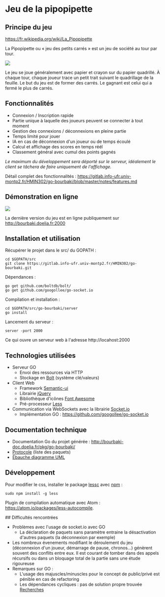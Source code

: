 # Jeu de la pipopipette

## Principe du jeu

https://fr.wikipedia.org/wiki/La_Pipopipette

La Pipopipette ou « jeu des petits carrés » est un jeu de société au tour par tour.

![](http://jeuxstrategieter.free.fr/jeu_pipopipette/ex1.jpg)

Le jeu se joue généralement avec papier et crayon sur du papier quadrillé. À chaque tour, chaque joueur trace un petit trait suivant le quadrillage de la feuille. Le but du jeu est de former des carrés. Le gagnant est celui qui a fermé le plus de carrés.

## Fonctionnalités

- Connexion / Inscription rapide
- Partie unique à laquelle des joueurs peuvent se connecter à tout moment
- Gestion des connexions / déconnexions en pleine partie
- Temps limité pour jouer
- IA en cas de déconnexion d'un joueur ou de temps écoulé
- Calcul et affichage des scores en temps réél
- Classement général avec cumul des points gagnés

*Le maximum du développement sera déporté sur le serveur, idéalement le client se tâchera de faire uniquement de l'affichage.*

Détail complet des fonctionnalités :  https://gitlab.info-ufr.univ-montp2.fr/HMIN302/go-bourbaki/blob/master/notes/features.md

## Démonstration en ligne

[![](http://doelia.fr/gobk-screen.png)](http://bourbaki.doelia.fr:2000)

La dernière version du jeu est en ligne publiquement sur http://bourbaki.doelia.fr:2000

## Installation et utilisation

Récupérer le projet dans le src/ du GOPATH :
```
cd $GOPATH/src
git clone https://gitlab.info-ufr.univ-montp2.fr/HMIN302/go-bourbaki.git
```

Dépendances :
```
go get github.com/boltdb/bolt/
go get github.com/googollee/go-socket.io
```

Compilation et installation :
```
cd $GOPATH/src/go-bourbaki/server
go install
```

Lancement du serveur :
```
server -port 2000
```
Ce qui ouvre un serveur web à l'adresse http://locahost:2000

## Technologies utilisées

- Serveur GO
    - Envoi des ressources via HTTP
    - Stockage en [Bolt](https://github.com/boltdb/bolt) (système clé/valeurs)
- Client Web
    - Framework [Semantic-ui](http://semantic-ui.com/)
    - Librairie [jQuery](https://jquery.com/)
    - Bibliothèque d'icônes [Font Awesome](http://fortawesome.github.io/Font-Awesome/icons/)
    - Pré-processeur  [Less](http://lesscss.org/)
- Communication via WebSockets avec la librairie [Socket.io](http://socket.io/)
    - Implémentation GO : https://github.com/googollee/go-socket.io

## Documentation technique
- Documentation Go du projet générée : http://bourbaki-doc.doelia.fr/pkg/go-bourbaki/
- [Protocole](https://gitlab.info-ufr.univ-montp2.fr/HMIN302/go-bourbaki/blob/master/notes/protocol.md) (liste des paquets)
- [Ébauche diagramme UML](https://gitlab.info-ufr.univ-montp2.fr/HMIN302/go-bourbaki/raw/master/notes/UMLBourbaki.pdf)

## Développement

Pour modifier le css, installer le package [lessc](http://lesscss.org/) avec [npm](https://www.npmjs.com/) :
```
sudo npm install -g less
```
Plugin de compilation automatique avec Atom : https://atom.io/packages/less-autocompile.


## Difficultés rencontrées
- Problèmes avec l'usage de socket.io avec GO
    - La déclaration de paquets sans paramètre entraine la désactivation d'autres paquets (la déconnexion par exemple)
- Les nombreux évenements modifiant le déroulement du jeu (déconnexion d'un joueur, démarrage de pause, chronos...) génèrent souvent des conflits entre eux. Il est courant de tomber dans des appels récursifs ou dans un bloquage total de la partie sans une étude rigoureuse
- Remarques sur GO :
  - L'usage des majuscles/minuscles pour le concept de public/privé est pénible en cas de refactoring
  - Les dépendances cycliques : pas de solution propre trouvée
    [Recherches](https://groups.google.com/forum/#!topic/golang-nuts/Lj4RD3SLg6M)
